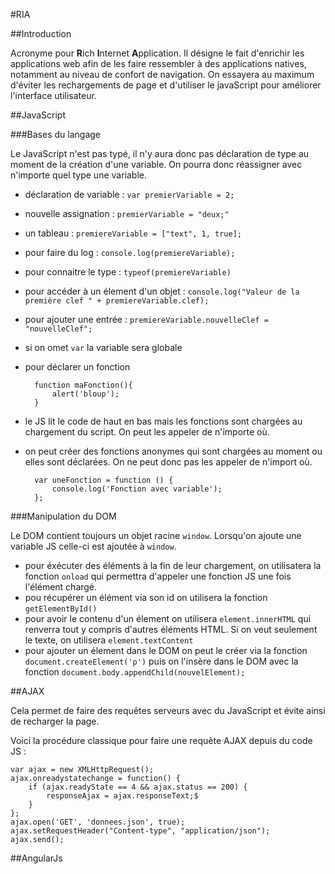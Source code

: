 #RIA

##Introduction

Acronyme pour **R**ich **I**nternet **A**pplication. Il désigne le fait d'enrichir les applications web afin de les faire ressembler à des applications natives, notamment au niveau de confort de navigation. On essayera au maximum d'éviter les rechargements de page et d'utiliser le javaScript pour améliorer l'interface utilisateur.

##JavaScript

###Bases du langage

Le JavaScript n'est pas typé, il n'y aura donc pas déclaration de type au moment de la création d'une variable. On pourra donc réassigner avec n'importe quel type une variable.

- déclaration de variable : `var premierVariable = 2;`
- nouvelle assignation : `premierVariable = "deux;"`
- un tableau : `premiereVariable = ["text", 1, true];`
- pour faire du log : `console.log(premiereVariable);`
- pour connaitre le type : `typeof(premiereVariable)`
- pour accéder à un élement d'un objet : `console.log("Valeur de la première clef " + premiereVariable.clef);`
- pour ajouter une entrée : `premiereVariable.nouvelleClef = "nouvelleClef";`
- si on omet `var` la variable sera globale
- pour déclarer un fonction

		function maFonction(){
			alert('bloup');
		}
- le JS lit le code de haut en bas mais les fonctions sont chargées au chargement du script. On peut les appeler de n'importe où.
- on peut créer des fonctions anonymes qui sont chargées au moment ou elles sont déclarées. On ne peut donc pas les appeler de n'import où.

		var uneFonction = function () {
			console.log('Fonction avec variable');
		};

###Manipulation du DOM

Le DOM contient toujours un objet racine `window`. Lorsqu'on ajoute une variable JS celle-ci est ajoutée à `window`.

- pour éxécuter des éléments à la fin de leur chargement, on utilisatera la fonction `onload` qui permettra d'appeler une fonction JS une fois l'élément chargé.
- pou récupérer un élément via son id on utilisera la fonction `getElementById()`
- pour avoir le contenu d'un élement on utilisera `element.innerHTML` qui renverra tout y compris d'autres éléments HTML. Si on veut seulement le texte, on utilisera `element.textContent`
- pour ajouter un élement dans le DOM on peut le créer via la fonction `document.createElement('p')` puis on l'insère dans le DOM avec la fonction `document.body.appendChild(nouvelElement);`

##AJAX

Cela permet de faire des requêtes serveurs avec du JavaScript et évite ainsi de recharger la page.

Voici la procédure classique pour faire une requête AJAX depuis du code JS :

	var ajax = new XMLHttpRequest();
	ajax.onreadystatechange = function() {
		if (ajax.readyState == 4 && ajax.status == 200) {
			responseAjax = ajax.responseText;$
		}
	};
	ajax.open('GET', 'donnees.json', true);
	ajax.setRequestHeader("Content-type", "application/json");
	ajax.send();

##AngularJs